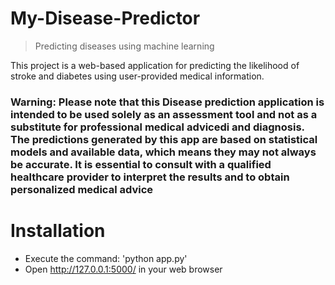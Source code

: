 # My-Disease-Predictor
> Predicting diseases using machine learning

This project is a web-based application for predicting the likelihood of stroke and diabetes using user-provided medical information.









### Warning: Please note that this Disease prediction application is intended to be used solely as an assessment tool and not as a substitute for professional medical advicedi and diagnosis. The predictions generated by this app are based on statistical models and available data, which means they may not always be accurate. It is essential to consult with a qualified healthcare provider to interpret the results and to obtain personalized medical advice









# Installation
* Execute the command: 'python app.py'
* Open http://127.0.0.1:5000/ in your  web browser
